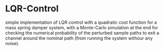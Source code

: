 # LQR-Control

simple implementation of LQR control with a quadratic cost function for a mass spring damper system, with a Monte-Carlo simulation at the end for checking the numerical probability of the perturbed sample paths to exit a channel around the nominal path (from running the system withour any noise).
